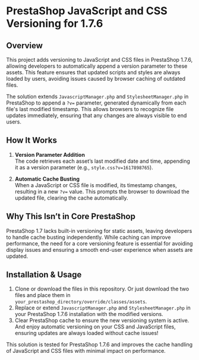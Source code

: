 # PrestaShop JavaScript and CSS Versioning for 1.7.6

## Overview

This project adds versioning to JavaScript and CSS files in PrestaShop 1.7.6, allowing developers to automatically append a version parameter to these assets. This feature ensures that updated scripts and styles are always loaded by users, avoiding issues caused by browser caching of outdated files.

The solution extends `JavascriptManager.php` and `StylesheetManager.php` in PrestaShop to append a `?v=` parameter, generated dynamically from each file's last modified timestamp. This allows browsers to recognize file updates immediately, ensuring that any changes are always visible to end users.

## How It Works

1. **Version Parameter Addition**  
   The code retrieves each asset’s last modified date and time, appending it as a version parameter (e.g., `style.css?v=1617898765`).
   
2. **Automatic Cache Busting**  
   When a JavaScript or CSS file is modified, its timestamp changes, resulting in a new `?v=` value. This prompts the browser to download the updated file, clearing the cache automatically.

## Why This Isn’t in Core PrestaShop

PrestaShop 1.7 lacks built-in versioning for static assets, leaving developers to handle cache busting independently. While caching can improve performance, the need for a core versioning feature is essential for avoiding display issues and ensuring a smooth end-user experience when assets are updated.

## Installation & Usage

1. Clone or download the files in this repository. Or just download the two files and place them in `your_prestashop_directory/override/classes/assets`.
2. Replace or extend `JavascriptManager.php` and `StylesheetManager.php` in your PrestaShop 1.7.6 installation with the modified versions.
3. Clear PrestaShop cache to ensure the new versioning system is active. And enjoy automatic versioning on your CSS and JavaScript files, ensuring updates are always loaded without cache issues!

This solution is tested for PrestaShop 1.7.6 and improves the cache handling of JavaScript and CSS files with minimal impact on performance.
